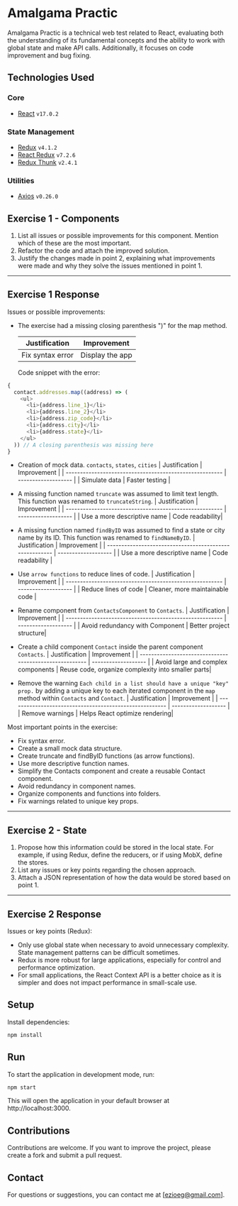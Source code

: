 # Amalgama Practic
Amalgama Practic is a technical web test related to React, evaluating both the understanding of its fundamental concepts and the ability to work with global state and make API calls. Additionally, it focuses on code improvement and bug fixing.

## Technologies Used
### Core
- [React](https://reactjs.org/) `v17.0.2`

### State Management
- [Redux](https://redux.js.org/) `v4.1.2`
- [React Redux](https://react-redux.js.org/) `v7.2.6`
- [Redux Thunk](https://github.com/reduxjs/redux-thunk) `v2.4.1`

### Utilities
- [Axios](https://axios-http.com/) `v0.26.0`

## Exercise 1 - Components
1. List all issues or possible improvements for this component. Mention which of these are the most important.
2. Refactor the code and attach the improved solution.
3. Justify the changes made in point 2, explaining what improvements were made and why they solve the issues mentioned in point 1.

---

## Exercise 1 Response
Issues or possible improvements:

- The exercise had a missing closing parenthesis ")" for the map method.

  | Justification              | Improvement            |
  | -------------------------- | ---------------------- |
  | Fix syntax error	          | Display the app        |

  Code snippet with the error:

```javascript
{
  contact.addresses.map((address) => (
    <ul>
      <li>{address.line_1}</li>
      <li>{address.line_2}</li>
      <li>{address.zip_code}</li>
      <li>{address.city}</li>
      <li>{address.state}</li>
    </ul>
  )) // A closing parenthesis was missing here
}
```

- Creation of mock data. `contacts`, `states`, `cities`
  | Justification | Improvement |
  | ------------------------------------------------------- | ------------------- |
  | Simulate data | Faster testing |

- A missing function named `truncate` was assumed to limit text length. This function was renamed to `truncateString`.
  | Justification | Improvement |
  | ------------------------------------------------------- | ------------------- |
  | Use a more descriptive name | Code readability|

- A missing function named `findByID` was assumed to find a state or city name by its ID. This function was renamed to `findNameByID`.
  | Justification | Improvement |
  | ------------------------------------------------------- | ------------------- |
  | Use a more descriptive name | Code readability |

- Use `arrow functions` to reduce lines of code.
  | Justification | Improvement |
  | ------------------------------------------------------- | ------------------- |
  | Reduce lines of code | Cleaner, more maintainable code |

- Rename component from `ContactsComponent` to `Contacts`.
  | Justification | Improvement |
  | ------------------------------------------------------- | ------------------- |
  | Avoid redundancy with Component | Better project structure|

- Create a child component `Contact` inside the parent component `Contacts`.
  | Justification | Improvement |
  | ------------------------------------------------------- | ------------------- |
  | Avoid large and complex components | Reuse code, organize complexity into smaller parts|

- Remove the warning `Each child in a list should have a unique "key" prop.` by adding a unique key to each iterated component in the `map` method within `Contacts` and `Contact`.
  | Justification | Improvement |
  | ------------------------------------------------------- | ------------------- |
  | Remove warnings | Helps React optimize rendering|

Most important points in the exercise:

- Fix syntax error.
- Create a small mock data structure.
- Create truncate and findByID functions (as arrow functions).
- Use more descriptive function names.
- Simplify the Contacts component and create a reusable Contact component.
- Avoid redundancy in component names.
- Organize components and functions into folders.
- Fix warnings related to unique key props.

---

## Exercise 2 - State
1. Propose how this information could be stored in the local state. For example, if using Redux, define the reducers, or if using MobX, define the stores.
2. List any issues or key points regarding the chosen approach.
3. Attach a JSON representation of how the data would be stored based on point 1.

---

## Exercise 2 Response
Issues or key points (Redux):

- Only use global state when necessary to avoid unnecessary complexity. State management patterns can be difficult sometimes.
- Redux is more robust for large applications, especially for control and performance optimization.
- For small applications, the React Context API is a better choice as it is simpler and does not impact performance in small-scale use.

## Setup
Install dependencies:

   ```bash
   npm install
   ```
## Run
To start the application in development mode, run:

   ```bash
   npm start
   ```
This will open the application in your default browser at http://localhost:3000.

## Contributions
Contributions are welcome. If you want to improve the project, please create a fork and submit a pull request.

## Contact
For questions or suggestions, you can contact me at [ezioeg@gmail.com].
